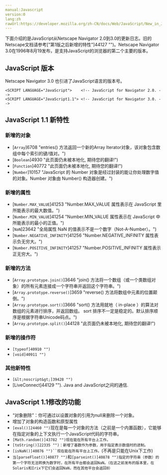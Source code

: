 ```yaml
---
manual:Javascript
version:0
lang:zh
rawUrl:https://developer.mozilla.org/zh-CN/docs/Web/JavaScript/New_in_JavaScript/1.1
---
```






下面介绍的是JavaScript从Netscape Navigator 2.0到3.0的更新日志。旧的Netscape文档请参考[&quot;第1版之后新增的特性&quot;]44127 "")。Netscape Navigator 3.0在1996年8月19发布，是支持JavaScript的浏览器的第二个主要的版本。


## JavaScript 版本<a name="JavaScript_版本"></a>


Netscape Navigator 3.0 也引进了JavaScript语言的版本号。


```
<SCRIPT LANGUAGE="JavaScript">    <!-- JavaScript for Navigator 2.0. -->
<SCRIPT LANGUAGE="JavaScript1.1"> <!-- JavaScript for Navigator 3.0. -->
```

## JavaScript 1.1 新特性<a name="JavaScript_1.1_新特性"></a>

### 新增的对象<a name="新增的对象"></a>

* [`Array`]6708 "entries() 方法返回一个新的Array Iterator对象，该对象包含数组中每个索引的键/值对。")
* [`Boolean`]4930 "此页面仍未被本地化, 期待您的翻译!")
* [`Function`]40772 "此页面仍未被本地化, 期待您的翻译!")
* [`Number`]10157 "JavaScript 的 Number 对象是经过封装的能让你处理数字值的对象。Number 对象由 Number() 构造器创建。")

### 新增的属性<a name="新增的属性"></a>

* [`Number.MAX_VALUE`]41253 "Number.MAX_VALUE 属性表示在 JavaScript 里所能表示的最大数值。")
* [`Number.MIN_VALUE`]41254 "Number.MIN_VALUE 属性表示在 JavaScript 中所能表示的最小的正值。")
* [`NaN`]23642 "全局属性 NaN 的值表示不是一个数字（Not-A-Number）。")
* [`Number.NEGATIVE_INFINITY`]41256 "Number.NEGATIVE_INFINITY 属性表示负无穷大。")
* [`Number.POSITIVE_INFINITY`]41257 "Number.POSITIVE_INFINITY 属性表示正无穷大。")

### 新增的方法<a name="新增的方法"></a>

* [`Array.prototype.join()`]3646 "join() 方法将一个数组（或一个类数组对象）的所有元素连接成一个字符串并返回这个字符串。")
* [`Array.prototype.reverse()`]3659 "reverse() 方法将数组中元素的位置颠倒。")
* [`Array.prototype.sort()`]3666 "sort() 方法用就地（ in-place ）的算法对数组的元素进行排序，并返回数组。 sort 排序不一定是稳定的。默认排序顺序是根据字符串Unicode码点。")
* [`Array.prototype.split()`]44128 "此页面仍未被本地化, 期待您的翻译!")

### 新增的操作符<a name="新增的操作符"></a>

* `[typeof]40910 "")`
* `[void]40911 "")`

### 其他新特性<a name="其他新特性"></a>

* `[&lt;noscript&gt;]39428 "")`
* [LiveConnect]44129 ""). Java and JavaScript之间的通信.

## JavaScript 1.1修改的功能<a name="JavaScript_1.1修改的功能"></a>

* “对象删除”：你可通过以设置对象的引用为null来删除一个对象。
* 增加了对象的构造函数和原型属性
* `[eval()]24460 "")`现在是每一个对象的方法（之前是一个内置函数），它能够在指定对象的上下文执行一个JavaScript代码的字符串。
* `[Math.random()]43782 "")现在能在所有平台上工作。`
* `[toString()]22335 "")：新增了基数作为参数，用于指定表示数值时的进制。`
* `[isNaN()]40876 "")``现在能在所有平台上工作。`(不再是只能在Unix下工作)
* `当[parseFloat()]40877 "")`和`[parseint()]40878 "")指定的字符串（参数）的第一个字符无法转换为数字时，在所有平台都会返回NaN。（在这之前发布的版本里，在Solaris和Irix下它们会返回NaN，而在其他平台会返回0）`



